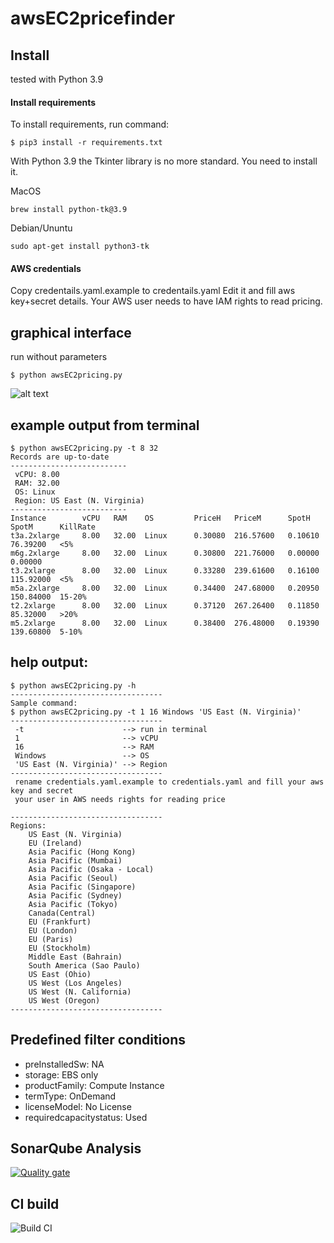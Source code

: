 # awsEC2pricefinder

## Install
tested with Python 3.9

#### Install requirements
To install requirements, run command:
```
$ pip3 install -r requirements.txt
```
With Python 3.9 the Tkinter library is no more standard. 
You need to install it. 

MacOS
```
brew install python-tk@3.9
```
Debian/Ununtu
```
sudo apt-get install python3-tk 
```

#### AWS credentials
Copy credentails.yaml.example to credentails.yaml
Edit it and fill aws key+secret details. 
Your AWS user needs to have IAM rights to read pricing.

## graphical interface
run without parameters
```
$ python awsEC2pricing.py
```

![alt text](https://i.ibb.co/G0vdH9Y/image.png)

## example output from terminal
```
$ python awsEC2pricing.py -t 8 32
Records are up-to-date
--------------------------
 vCPU: 8.00
 RAM: 32.00
 OS: Linux
 Region: US East (N. Virginia)
--------------------------
Instance        vCPU   RAM    OS         PriceH   PriceM      SpotH    SpotM      KillRate
t3a.2xlarge     8.00   32.00  Linux      0.30080  216.57600   0.10610  76.39200   <5%
m6g.2xlarge     8.00   32.00  Linux      0.30800  221.76000   0.00000  0.00000       
t3.2xlarge      8.00   32.00  Linux      0.33280  239.61600   0.16100  115.92000  <5%
m5a.2xlarge     8.00   32.00  Linux      0.34400  247.68000   0.20950  150.84000  15-20%
t2.2xlarge      8.00   32.00  Linux      0.37120  267.26400   0.11850  85.32000   >20%
m5.2xlarge      8.00   32.00  Linux      0.38400  276.48000   0.19390  139.60800  5-10%
```

## help output:
```
$ python awsEC2pricing.py -h
----------------------------------
Sample command:
$ python awsEC2pricing.py -t 1 16 Windows 'US East (N. Virginia)'
----------------------------------
 -t                      --> run in terminal
 1                       --> vCPU
 16                      --> RAM
 Windows                 --> OS
 'US East (N. Virginia)' --> Region
----------------------------------
 rename credentials.yaml.example to credentials.yaml and fill your aws key and secret
 your user in AWS needs rights for reading price

----------------------------------
Regions:
    US East (N. Virginia)
    EU (Ireland)
    Asia Pacific (Hong Kong)
    Asia Pacific (Mumbai)
    Asia Pacific (Osaka - Local)
    Asia Pacific (Seoul)
    Asia Pacific (Singapore)
    Asia Pacific (Sydney)
    Asia Pacific (Tokyo)
    Canada(Central)
    EU (Frankfurt)
    EU (London)
    EU (Paris)
    EU (Stockholm)
    Middle East (Bahrain)
    South America (Sao Paulo)
    US East (Ohio)
    US West (Los Angeles)
    US West (N. California)
    US West (Oregon)
----------------------------------
```
## Predefined filter conditions 

- preInstalledSw: NA 
- storage: EBS only 
- productFamily: Compute Instance
- termType: OnDemand
- licenseModel: No License 
- requiredcapacitystatus: Used

## SonarQube Analysis
[![Quality gate](https://sonarcloud.io/api/project_badges/quality_gate?project=fuatu_awsEC2pricefinder)](https://sonarcloud.io/dashboard?id=fuatu_awsEC2pricefinder)

## CI build
![Build CI](https://github.com/fuatu/awsEC2pricefinder/workflows/Build%20CI/badge.svg)
